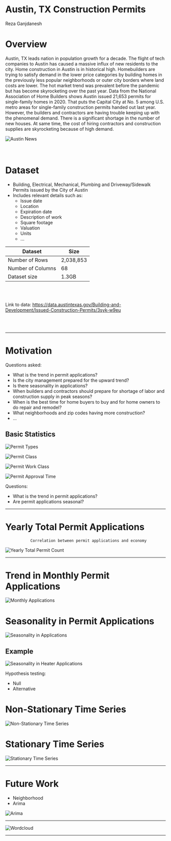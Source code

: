 # Austin, TX Construction Permits
Reza Ganjdanesh

# Overview

Austin, TX leads nation in population growth for a decade. The flight of tech companies to Austin has caused a massive influx of new residents to the city. Home construction in Austin is in historical high. Homebuilders are trying to satisfy demand in the lower price categories by building homes in the previously less popular neighborhoods or outer city borders where land costs are lower.
The hot market trend was prevalent before the pandemic but has become skyrocketing over the past year.
Data from the National Association of Home Builders shows Austin issued 21,653 permits for single-family homes in 2020. That puts the Capital City at No. 5 among U.S. metro areas for single-family construction permits handed out last year.
However, the builders and contractors are having trouble keeping up with the phenomenal demand. There is a significant shortage in the number of new houses. At same time, the cost of hiring contractors and construction supplies are skyrocketing because of high demand.


![Austin News](https://github.com/rezaganj/Capstone_1_ConstructionPermits/blob/main/figures/news.png)
\
\
<br>

# Dataset

- Building, Electrical, Mechanical, Plumbing and Driveway/Sidewalk Permits issued by the City of Austin
- Includes relevant details such as:
    - Issue date
    - Location
    - Expiration date
    - Description of work
    - Square footage
    - Valuation
    - Units
    - ...

Dataset           |      Size
----------------- | ---------
Number of Rows    | 2,038,853
Number of Columns |        68
Dataset size      |     1.3GB

\
<br>

Link to data: https://data.austintexas.gov/Building-and-Development/Issued-Construction-Permits/3syk-w9eu

\
<br>

---

# Motivation

Questions asked:
- What is the trend in permit applications?
- Is the city management prepared for the upward trend?
- Is there seasonality in applications?
- When builders and contractors should prepare for shortage of labor and construction supply in peak seasons?
- When is the best time for home buyers to buy and for home owners to do repair and remodel?
- What neighborhoods and zip codes having more construction?
- ...

## Basic Statistics
![Permit Types](https://github.com/rezaganj/Capstone_1_ConstructionPermits/blob/main/figures/permit_types.png)

![Permit Class](https://github.com/rezaganj/Capstone_1_ConstructionPermits/blob/main/figures/permit_class.png)

![Permit Work Class](https://github.com/rezaganj/Capstone_1_ConstructionPermits/blob/main/figures/permit_work_class.png)

![Permit Approval Time](https://github.com/rezaganj/Capstone_1_ConstructionPermits/blob/main/figures/permit_approval_time.png)

Questions:
- What is the trend in permit applications?
- Are permit applications seasonal?

---
  
# Yearly Total Permit Applications

               Correlation between permit applications and economy
![Yearly Total Permit Count](https://github.com/rezaganj/Capstone_1_ConstructionPermits/blob/main/figures/yearly_total_permit_count.png)



---
  
# Trend in Monthly Permit Applications
![Monthly Applications](https://github.com/rezaganj/Capstone_1_ConstructionPermits/blob/main/figures/monthly_applications_2010_2020.png)

# Seasonality in Permit Applications
![Seasonality in Applications](https://github.com/rezaganj/Capstone_1_ConstructionPermits/blob/main/figures/seasonality_in_permit_applications.png)

## Example
![Seasonality in Heater Applications](https://github.com/rezaganj/Capstone_1_ConstructionPermits/blob/main/figures/seasonality_in__heater_permit_applications.png)

Hypothesis testing:
- Null
- Alternative

# Non-Stationary Time Series
![Non-Stationary Time Series](https://github.com/rezaganj/Capstone_1_ConstructionPermits/blob/main/figures/non_stationary.png)

# Stationary Time Series
![Stationary Time Series](https://github.com/rezaganj/Capstone_1_ConstructionPermits/blob/main/figures/stationary.png)

---
  
# Future Work

- Neighborhood
- Arima

![Arima](https://github.com/rezaganj/Capstone_1_ConstructionPermits/blob/main/figures/arima_predictions.png)

---

![Wordcloud](https://github.com/rezaganj/Capstone_1_ConstructionPermits/blob/main/figures/wordcloud.png)

---
  
